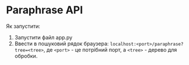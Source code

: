 # Paraphrase API

Як запустити:

1) Запустити файл app.py
2) Ввести в пошуковий рядок браузера:
`localhost:<port>/paraphrase?tree=<tree>`,
де `<port>` - це потрібний порт, а `<tree>` - дерево для обробки.
